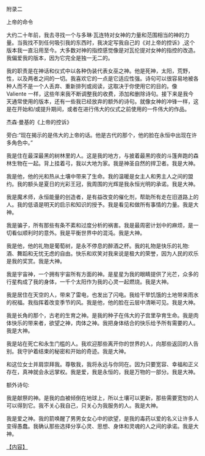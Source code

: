 

附录二

上帝的命令

大约二十年前，我去寻找一个与多琳·瓦连特对女神的力量和范围相当的神的力量。当我找不到任何吸引我的东西时，我决定写我自己的《对上帝的控诉》,这个版本我一直沿用至今。大多数对神的指控感觉像是对瓦伦提对女神的指控的改造。我偏爱我的版本，因为它完全是独一无二的。

我的职责是在神话和仪式中以各种伪装代表女巫之神。他是死神，太阳，荒野，性，以及两者之间的一切。我喜欢它的一点是它适应性强。诗句可以很容易地被各种人而不是一个人丢弃、重新排列或阅读，这取决于你使用它的目的。像 Valiente 一样，这些年来我不断调整我的收费，添加和删除诗句。接下来是我今天通常使用的版本，还有一些我已经放弃的额外的诗句。就像女神的冲锋一样，这是在开始和/或提升期间，或者在进行伟大的仪式之前使用的一件伟大的作品。

杰森·曼基的《上帝的控诉》

旁白:“现在揭示的是伟大的上帝的话。他是古代的那个，他的脸在永恒中出现在许多角色中。”

我是住在最深最黑的树林里的人。这是我的地方，与披着最黑的夜的斗篷奔跑的森林生物在一起。背上挂着弓，我以大地为家。我是神圣自然的捍卫者。我是大神。

我是他，他的光和热从土壤中带来了生命。我的温暖是女主人和男主人之间的盟约。我的额头是夏日的光彩王冠，我周围的光辉是我永恒光明的承诺。我是大神。

我是魔术师，永恒能量的创造者，是有益改变的催化剂，帮助所有走在旧道路上的人。我的低语是明天的启示和知识的授予。我是看见和做所有事情的力量。我是大神。

我是骗子，所有那些有条不紊和过度分析的祸害。我是最周密计划中的麻烦，是一切看似顺利时的意外。我是平衡世界中的混沌。我是大神。

我是他，他的礼物是葡萄树，是永不停息的醉酒之杯。我的礼物是快乐的礼物:酒、舞蹈和无忧无虑的自由。快乐和欢笑对我来说是极大的荣誉，因为人民的欢乐是我的奖赏。我是大神。

我是宇宙神，一个拥有宇宙所有方面的神。是星星为我的眼睛提供了光芒，众多的行星构成了我的身体，一千个太阳作为我的心灵一起燃烧。我是大神。

我是居住在天空的人，带来了雷电，也发出了闪电。我给干旱饥饿的土地带来雨水的祝福。我指挥着改变季节的风。我是他，他的脸在云层中清晰可见。我是大神。

我是长角的那个，古老的生育之神。是我的种子在伟大的子宫里孕育生命。我是肉体快乐的带来者，欲望之神，肉体之神。我把身体结合的快乐给予所有需要的人。我是大神。

我是站在死亡和永生门槛的人。我欢迎那些离开你的世界的人，向那些返回的人告别。我守护着结束的秘密和开始的奇迹。我是大神。

和这位女士并肩崇拜我。尊敬我，我将永远与你同在。因为只要宽容、幸福和正义存在，真神就会永远掌权。我是爱，我是永恒的，我是万物的一部分。我是大神。

额外诗句:

我是献祭的神。是我的血被倾倒在地球上，所以土壤可以更新，那些需要宽恕的人可以得到它。我不关心我自己，只关心为我服务的人。我是大神。

我是爱之神。我的箭唤醒了男男女女心中的欲望，是我的毒药以爱的名义让许多人变得愚蠢。我确认那些选择分享心灵、思想、身体和灵魂的人之间的承诺。我是大神。

[【内容】](Contents.xhtml#_idTextAnchor000)